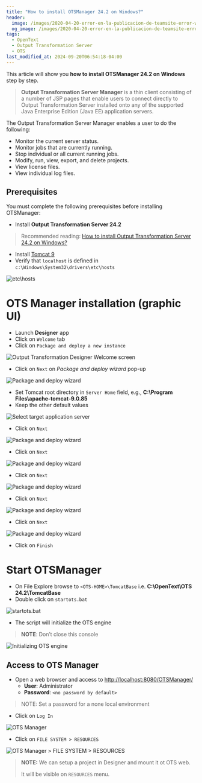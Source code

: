 ```yaml
---
title: "How to install OTSManager 24.2 on Windows?"
header:
  image: /images/2020-04-20-error-en-la-publicacion-de-teamsite-error-while-executing-task-production-deployment/71-ots-manager-resources.png
  og_image: /images/2020-04-20-error-en-la-publicacion-de-teamsite-error-while-executing-task-production-deployment/71-ots-manager-resources.png
tags:
  - OpenText
  - Output Transformation Server
  - OTS
last_modified_at: 2024-09-20T06:54:18-04:00
---
```


This article will show you **how to install OTSManager 24.2 on Windows** step by step.

> **Output Transformation Server Manager** is a thin client consisting of a number of JSP
> pages that enable users to connect directly to Output Transformation Server
> installed onto any of the supported Java Enterprise Edition (Java EE) application
> servers.
> 

The Output Transformation Server Manager enables a user to do the following:

 - Monitor the current server status.
 - Monitor jobs that are currently running.
 - Stop individual or all current running jobs.
 - Modify, run, view, export, and delete projects.
 - View license files.
 - View individual log files.


## Prerequisites

You must complete the following prerequisites before installing OTSManager:

 - Install **Output Transformation Server 24.2** 

> Recommended reading: [How to install Output Transformation Server 24.2 on Windows?](/2024-09-19-how-to-install-output-transformation-server-24-2-on-windows)

 - Install [Tomcat 9](https://tomcat.apache.org/download-90.cgi)
 - Verify that `localhost` is defined in `c:\Windows\System32\drivers\etc\hosts`
 
 ![etc\hosts](/images/2020-04-20-error-en-la-publicacion-de-teamsite-error-while-executing-task-production-deployment/69-hosts.png)

# OTS Manager installation (graphic UI) 

 - Launch **Designer** app
 - Click on `Welcome` tab
 - Click on `Package and deploy a new instance`

 ![Output Transformation Designer Welcome screen](/images/2020-04-20-error-en-la-publicacion-de-teamsite-error-while-executing-task-production-deployment/59-output-transformation-designer-welcome.png)

 - Click on `Next` on *Package and deploy wizard* pop-up

![Package and deploy wizard](/images/2020-04-20-error-en-la-publicacion-de-teamsite-error-while-executing-task-production-deployment/60-package-and-deploy-wizard.png)

 - Set Tomcat root directory in `Server Home` field, e.g., **C:\Program Files\apache-tomcat-9.0.85**
 - Keep the other default values

![Select target application server](/images/2020-04-20-error-en-la-publicacion-de-teamsite-error-while-executing-task-production-deployment/61-select-target-application-server.png)

 - Click on `Next`

![Package and deploy wizard](/images/2020-04-20-error-en-la-publicacion-de-teamsite-error-while-executing-task-production-deployment/62-package-and-deploy-wizard.png)
 
 - Click on `Next`

![Package and deploy wizard](/images/2020-04-20-error-en-la-publicacion-de-teamsite-error-while-executing-task-production-deployment/63-package-and-deploy-wizard.png)
 
 - Click on `Next`

![Package and deploy wizard](/images/2020-04-20-error-en-la-publicacion-de-teamsite-error-while-executing-task-production-deployment/64-package-and-deploy-wizard.png)
 
 - Click on `Next`

![Package and deploy wizard](/images/2020-04-20-error-en-la-publicacion-de-teamsite-error-while-executing-task-production-deployment/65-package-and-deploy-wizard.png)
 
 - Click on `Next`

![Package and deploy wizard](/images/2020-04-20-error-en-la-publicacion-de-teamsite-error-while-executing-task-production-deployment/66-package-and-deploy-wizard.png)
 
 - Click on `Finish`

# Start OTSManager

 - On File Explore browse to `<OTS-HOME>\TomcatBase` i.e. **C:\OpenText\OTS 24.2\TomcatBase**
 - Double click on `startots.bat`

![startots.bat](/images/2020-04-20-error-en-la-publicacion-de-teamsite-error-while-executing-task-production-deployment/67-startots.png)

 - The script will initialize the OTS engine

> **NOTE**: Don’t close this console

![Initializing OTS engine](/images/2020-04-20-error-en-la-publicacion-de-teamsite-error-while-executing-task-production-deployment/68-initializing-ots-engine.png)

## Access to OTS Manager

   - Open a web browser and access to [http://localhost:8080/OTSManager/](http://localhost:8080/OTSManager/)
      - **User**: Administrator
      - **Password**: `<no password by default>`
	  
> NOTE: Set a password for a none local environment

   - Click on `Log In`


![OTS Manager](/images/2020-04-20-error-en-la-publicacion-de-teamsite-error-while-executing-task-production-deployment/70-ots-manager.png)

   - Click on `FILE SYSTEM > RESOURCES`

![OTS Manager > FILE SYSTEM > RESOURCES](/images/2020-04-20-error-en-la-publicacion-de-teamsite-error-while-executing-task-production-deployment/71-ots-manager-resources.png)

> **NOTE:** We can setup a project in Designer and mount it ot OTS web. 
>
> It will be visible  on `RESOURCES` menu.
